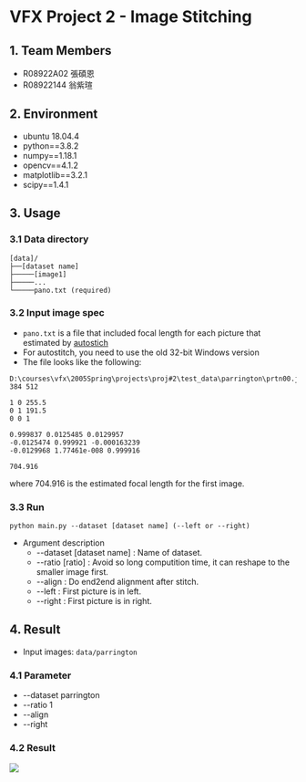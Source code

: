 # VFX Project 2 - Image Stitching

## 1. Team Members
* R08922A02 張碩恩
* R08922144 翁紫瑄

## 2. Environment
* ubuntu 18.04.4
* python==3.8.2
* numpy==1.18.1
* opencv==4.1.2
* matplotlib==3.2.1
* scipy==1.4.1

## 3. Usage

### 3.1 Data directory
```
[data]/
├──[dataset name]
├─────[image1]
├─────...
└─────pano.txt (required)
```

### 3.2 Input image spec
* `pano.txt` is a file that included focal length for each picture that estimated by [autostich](http://matthewalunbrown.com/autostitch/autostitch.html)
* For autostitch, you need to use the old 32-bit Windows version
* The file looks like the following:

```
D:\courses\vfx\2005Spring\projects\proj#2\test_data\parrington\prtn00.jpg
384 512

1 0 255.5 
0 1 191.5 
0 0 1 

0.999837 0.0125485 0.0129957 
-0.0125474 0.999921 -0.000163239 
-0.0129968 1.77461e-008 0.999916 

704.916

```

where 704.916 is the estimated focal length for the first image.


### 3.3 Run
```
python main.py --dataset [dataset name] (--left or --right)
```

* Argument description
  * --dataset [dataset name] : Name of dataset.
  * --ratio [ratio] : Avoid so long computition time, it can reshape to the smaller image first.
  * --align : Do end2end alignment after stitch.
  * --left : First picture is in left.
  * --right : First picture is in right.

## 4. Result
* Input images: `data/parrington`

### 4.1 Parameter
* --dataset parrington
* --ratio 1
* --align
* --right

### 4.2 Result
![](result/parrington_align.png)

